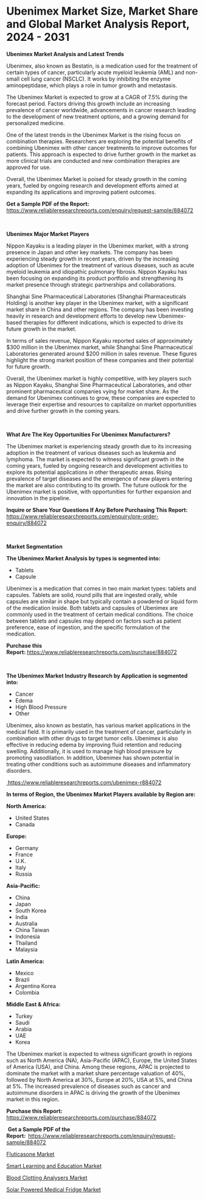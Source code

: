 <p><h1>Ubenimex Market Size, Market Share and Global Market Analysis Report, 2024 - 2031</h1></p><p><strong>Ubenimex Market Analysis and Latest Trends</strong></p>
<p><p>Ubenimex, also known as Bestatin, is a medication used for the treatment of certain types of cancer, particularly acute myeloid leukemia (AML) and non-small cell lung cancer (NSCLC). It works by inhibiting the enzyme aminopeptidase, which plays a role in tumor growth and metastasis.</p><p>The Ubenimex Market is expected to grow at a CAGR of 7.5% during the forecast period. Factors driving this growth include an increasing prevalence of cancer worldwide, advancements in cancer research leading to the development of new treatment options, and a growing demand for personalized medicine.</p><p>One of the latest trends in the Ubenimex Market is the rising focus on combination therapies. Researchers are exploring the potential benefits of combining Ubenimex with other cancer treatments to improve outcomes for patients. This approach is expected to drive further growth in the market as more clinical trials are conducted and new combination therapies are approved for use.</p><p>Overall, the Ubenimex Market is poised for steady growth in the coming years, fueled by ongoing research and development efforts aimed at expanding its applications and improving patient outcomes.</p></p>
<p><strong>Get a Sample PDF of the Report:&nbsp;</strong> <a href="https://www.reliableresearchreports.com/enquiry/request-sample/884072">https://www.reliableresearchreports.com/enquiry/request-sample/884072</a></p>
<p>&nbsp;</p>
<p><strong>Ubenimex Major Market Players</strong></p>
<p><p>Nippon Kayaku is a leading player in the Ubenimex market, with a strong presence in Japan and other key markets. The company has been experiencing steady growth in recent years, driven by the increasing adoption of Ubenimex for the treatment of various diseases, such as acute myeloid leukemia and idiopathic pulmonary fibrosis. Nippon Kayaku has been focusing on expanding its product portfolio and strengthening its market presence through strategic partnerships and collaborations.</p><p>Shanghai Sine Pharmaceutical Laboratories (Shanghai Pharmaceuticals Holding) is another key player in the Ubenimex market, with a significant market share in China and other regions. The company has been investing heavily in research and development efforts to develop new Ubenimex-based therapies for different indications, which is expected to drive its future growth in the market.</p><p>In terms of sales revenue, Nippon Kayaku reported sales of approximately $300 million in the Ubenimex market, while Shanghai Sine Pharmaceutical Laboratories generated around $200 million in sales revenue. These figures highlight the strong market position of these companies and their potential for future growth.</p><p>Overall, the Ubenimex market is highly competitive, with key players such as Nippon Kayaku, Shanghai Sine Pharmaceutical Laboratories, and other prominent pharmaceutical companies vying for market share. As the demand for Ubenimex continues to grow, these companies are expected to leverage their expertise and resources to capitalize on market opportunities and drive further growth in the coming years.</p></p>
<p>&nbsp;</p>
<p><strong>What Are The Key Opportunities For Ubenimex Manufacturers?</strong></p>
<p><p>The Ubenimex market is experiencing steady growth due to its increasing adoption in the treatment of various diseases such as leukemia and lymphoma. The market is expected to witness significant growth in the coming years, fueled by ongoing research and development activities to explore its potential applications in other therapeutic areas. Rising prevalence of target diseases and the emergence of new players entering the market are also contributing to its growth. The future outlook for the Ubenimex market is positive, with opportunities for further expansion and innovation in the pipeline.</p></p>
<p><strong>Inquire or Share Your Questions If Any Before Purchasing This Report:</strong> <a href="https://www.reliableresearchreports.com/enquiry/pre-order-enquiry/884072">https://www.reliableresearchreports.com/enquiry/pre-order-enquiry/884072</a></p>
<p>&nbsp;</p>
<p><strong>Market Segmentation</strong></p>
<p><strong>The Ubenimex Market Analysis by types is segmented into:</strong></p>
<p><ul><li>Tablets</li><li>Capsule</li></ul></p>
<p><p>Ubenimex is a medication that comes in two main market types: tablets and capsules. Tablets are solid, round pills that are ingested orally, while capsules are similar in shape but typically contain a powdered or liquid form of the medication inside. Both tablets and capsules of Ubenimex are commonly used in the treatment of certain medical conditions. The choice between tablets and capsules may depend on factors such as patient preference, ease of ingestion, and the specific formulation of the medication.</p></p>
<p><strong>Purchase this Report:&nbsp;</strong><a href="https://www.reliableresearchreports.com/purchase/884072">https://www.reliableresearchreports.com/purchase/884072</a></p>
<p>&nbsp;</p>
<p><strong>The Ubenimex Market Industry Research by Application is segmented into:</strong></p>
<p><ul><li>Cancer</li><li>Edema</li><li>High Blood Pressure</li><li>Other</li></ul></p>
<p><p>Ubenimex, also known as bestatin, has various market applications in the medical field. It is primarily used in the treatment of cancer, particularly in combination with other drugs to target tumor cells. Ubenimex is also effective in reducing edema by improving fluid retention and reducing swelling. Additionally, it is used to manage high blood pressure by promoting vasodilation. In addition, Ubenimex has shown potential in treating other conditions such as autoimmune diseases and inflammatory disorders.</p></p>
<p><a href="https://www.reliableresearchreports.com/ubenimex-r884072">&nbsp;https://www.reliableresearchreports.com/ubenimex-r884072</a></p>
<p><strong>In terms of Region, the Ubenimex Market Players available by Region are:</strong></p>
<p>
    <p> <strong> North America: </strong>
        <ul>
            <li>United States</li>
            <li>Canada</li>
        </ul>
        </p> 
    <p> <strong> Europe: </strong>
        <ul>
            <li>Germany</li>
            <li>France</li>
            <li>U.K.</li>
            <li>Italy</li>
            <li>Russia</li>
        </ul>
        </p> 
    <p> <strong> Asia-Pacific: </strong>
        <ul>
            <li>China</li>
            <li>Japan</li>
            <li>South Korea</li>
            <li>India</li>
            <li>Australia</li>
            <li>China Taiwan</li>
            <li>Indonesia</li>
            <li>Thailand</li>
            <li>Malaysia</li>
        </ul>
        </p> 
    <p> <strong> Latin America: </strong>
        <ul>
            <li>Mexico</li>
            <li>Brazil</li>
            <li>Argentina Korea</li>
            <li>Colombia</li>
        </ul>
        </p> 
    <p> <strong> Middle East & Africa: </strong>
        <ul>
            <li>Turkey</li>
            <li>Saudi</li>
            <li>Arabia</li>
            <li>UAE</li>
            <li>Korea</li>
        </ul>
    </p>
    </p>
<p><p>The Ubenimex market is expected to witness significant growth in regions such as North America (NA), Asia-Pacific (APAC), Europe, the United States of America (USA), and China. Among these regions, APAC is projected to dominate the market with a market share percentage valuation of 40%, followed by North America at 30%, Europe at 20%, USA at 5%, and China at 5%. The increased prevalence of diseases such as cancer and autoimmune disorders in APAC is driving the growth of the Ubenimex market in this region.</p></p>
<p><strong>Purchase this Report: </strong><a href="https://www.reliableresearchreports.com/purchase/884072">https://www.reliableresearchreports.com/purchase/884072</a></p>
<p>&nbsp;<strong>Get a Sample PDF of the Report:&nbsp;&nbsp;</strong><a href="https://www.reliableresearchreports.com/enquiry/request-sample/884072">https://www.reliableresearchreports.com/enquiry/request-sample/884072</a></p>
<p><strong></strong></p>
<p><p><a href="https://github.com/NikolasKirlin2023/Market-Research-Report-List-1/blob/main/fluticasone-market.md">Fluticasone Market</a></p><p><a href="https://medium.com/@pennyalbrittonh65/smart-learning-and-education-market-the-key-to-successful-business-strategy-forecast-till-2031-6ff1cba335fd">Smart Learning and Education Market</a></p><p><a href="https://www.linkedin.com/pulse/blood-clotting-analysers-market-insight-trends-growth-forecasted-w0ade">Blood Clotting Analysers Market</a></p><p><a href="https://www.linkedin.com/pulse/solar-powered-medical-fridge-market-share-evolution-growth-trends-9pdte">Solar Powered Medical Fridge Market</a></p></p>